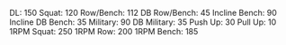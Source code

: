 DL: 150
 Squat: 120
 Row/Bench: 112
 DB Row/Bench: 45
 Incline Bench: 90
 Incline DB Bench: 35
 Military: 90
 DB Military: 35
 Push Up: 30
 Pull Up: 10
 1RPM Squat: 250
 1RPM Row: 200
 1RPM Bench: 185
